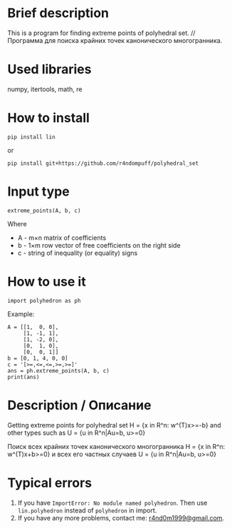 # Brief description
This is a program for finding extreme points of polyhedral set. //
Программа для поиска крайних точек канонического многогранника.

# Used libraries
numpy, itertools, math, re

# How to install

    pip install lin

or

    pip install git+https://github.com/r4ndompuff/polyhedral_set

# Input type

    extreme_points(A, b, c)
    
Where

* A - m×n matrix of coefficients
* b - 1×m row vector of free coefficients on the right side
* c - string of inequality (or equality) signs

# How to use it

    import polyhedron as ph

Example:

    A = [[1,  0, 0],
         [1, -1, 1],
         [1, -2, 0],
         [0,  1, 0],
         [0,  0, 1]]
    b = [0, 1, 4, 0, 0]
    c = '[>=,<=,<=,>=,>=]'
    ans = ph.extreme_points(A, b, c)
    print(ans)

# Description / Описание

Getting extreme points for polyhedral set H = {x in R^n: w^(T)x>=-b} and other 
types such as U = {u in R^n|Au=b, u>=0}

Поиск всех крайних точек канонического многогранника H = {x in R^n: w^(T)x+b>=0} 
и всех его частных случаев U = {u in R^n|Au=b, u>=0}

# Typical errors

1) If you have `ImportError: No module named polyhedron`. Then use 
   `lin.polyhedron` instead of `polyhedron` in import.
2) If you have any more problems, contact me: r4nd0m1999@gmail.com.
